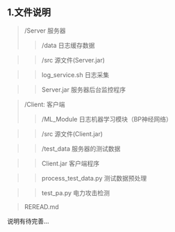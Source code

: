 ## 1.文件说明
>/Server 服务器
>>/data 日志缓存数据

>>/src  源文件(Server.jar)

>>log_service.sh  日志采集

>>Server.jar  服务器后台监控程序

>/Client: 客户端
>>/ML_Module  日志机器学习模块（BP神经网络）

>>/src 源文件(Client.jar)

>>/test_data  服务器的测试数据

>>Client.jar 客户端程序
  
>>process_test_data.py  测试数据预处理

>>test_pa.py 电力攻击检测

>REREAD.md

说明有待完善...
